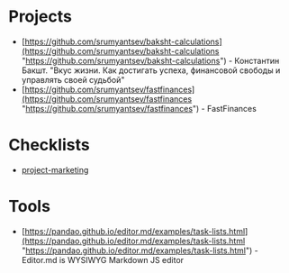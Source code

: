 # Projects
- [https://github.com/srumyantsev/baksht-calculations](https://github.com/srumyantsev/baksht-calculations "https://github.com/srumyantsev/baksht-calculations") - Константин Бакшт. "Вкус жизни. Как достигать успеха, финансовой свободы и управлять своей судьбой"
- [https://github.com/srumyantsev/fastfinances](https://github.com/srumyantsev/fastfinances "https://github.com/srumyantsev/fastfinances") - FastFinances

# Checklists
- [project-marketing](project-marketing "Project-marketing")

# Tools
- [https://pandao.github.io/editor.md/examples/task-lists.html](https://pandao.github.io/editor.md/examples/task-lists.html "https://pandao.github.io/editor.md/examples/task-lists.html") - Editor.md is WYSIWYG Markdown JS editor
